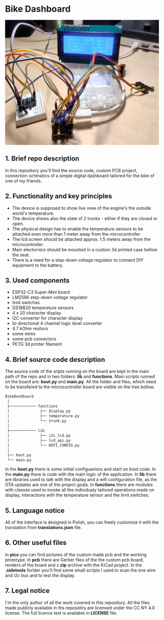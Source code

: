 # Bike Dashboard

![Device prototype](/pics/prototype.jpg)

## 1. Brief repo description

In this repository you'll find the source code, custom PCB project, connection schmatics of a simple digital dashboard tailored for the bike of one of my friends.

## 2. Functionality and key principles

- The device is supposed to show live view of the engine's the outside world's temperature.
- The device shows also the state of 2 trunks - either if they are closed or open.
- The physical design has to enable the temperature sensors to be attached even more than 1 meter away from the microcontroller
- The lcd screen should be attached approx. 1.5 meters away from the microcontroller.
- Main electornics should be mounted in a custom 3d printed case bellow the seat.
- There is a need for a step-down voltage regulator to connect DIY equipment to the battery.

## 3. Used components

- ESP32-C3 Super-Mini board
- LM2596 step-down voltage regulator
- limit switches
- DS18B20 temperature sensors
- 4 x 20 character display
- I2C converter for character display
- bi-directional 4 channel logic level converter
- 4.7 kOhm resitors
- some wires
- some pcb connectors
- PETG 3d printer filament

## 4. Brief source code description

The source code of the sripts running on the board are kept in the main path of the repo and in two folders: **lib** and **functions**. Main scripts runned on the board are: **boot.py** and **main.py**. All the folder and files, which need to be transfered to the microcontroller board are visible on the tree bellow.

```
BikeDashboard
 |
 ├──────────── functions
 |              ├── display.py
 |              ├── temperature.py
 |              └── trunk.py
 |
 ├──────────── lib
 |              ├── i2c_lcd.py
 |              ├── lcd_api.py
 |              └── WIFI_CONFIG.py
 |
 ├── boot.py
 └── main.py
```

In the **boot.py** there is some initial configuarions and start on boot code. In the **main.py** there is code with the main logic of the application. In **lib** there are libraries used to talk with the display and a wifi configuration file, as the OTA updates are one of the project goals. In **functions** there are modules with classes used to invoke all the individualy tailored operations made on display, interactions with the temperature sensor and the limit switches.

## 5. Language notice
All of the interface is designed in Polish, you can freely customize it with the translation from **translations.json** file.

## 6. Other useful files

In **pics** you can find pictures of the custom made pcb and the working prototype. In **pcb** there are Gerber files of the the custom pcb board, renders of the board and z **zip** archive with the KiCad project. In the **.sidetools** forlder you'll find some small scripts I used to scan the one wire and i2c bus and to test the display.

## 7. Legal notice

I'm the only author of all the work covered in this repository. All the files made publicly available in ths reposotiry are licensed under the CC NY 4.0 license. The full licence text is available in **LICENSE** file.